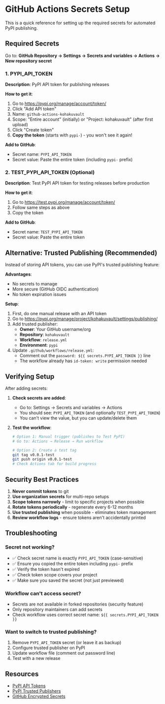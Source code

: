 # GitHub Actions Secrets Setup

This is a quick reference for setting up the required secrets for automated PyPI publishing.

## Required Secrets

Go to: **GitHub Repository → Settings → Secrets and variables → Actions → New repository secret**

### 1. PYPI_API_TOKEN

**Description**: PyPI API token for publishing releases

**How to get it**:
1. Go to https://pypi.org/manage/account/token/
2. Click "Add API token"
3. Name: `github-actions-kohakuvault`
4. Scope: "Entire account" (initially) or "Project: kohakuvault" (after first upload)
5. Click "Create token"
6. **Copy the token** (starts with `pypi-`) - you won't see it again!

**Add to GitHub**:
- Secret name: `PYPI_API_TOKEN`
- Secret value: Paste the entire token (including `pypi-` prefix)

### 2. TEST_PYPI_API_TOKEN (Optional)

**Description**: Test PyPI API token for testing releases before production

**How to get it**:
1. Go to https://test.pypi.org/manage/account/token/
2. Follow same steps as above
3. Copy the token

**Add to GitHub**:
- Secret name: `TEST_PYPI_API_TOKEN`
- Secret value: Paste the entire token

## Alternative: Trusted Publishing (Recommended)

Instead of storing API tokens, you can use PyPI's trusted publishing feature:

**Advantages**:
- No secrets to manage
- More secure (GitHub OIDC authentication)
- No token expiration issues

**Setup**:
1. First, do one manual release with an API token
2. Go to https://pypi.org/manage/project/kohakuvault/settings/publishing/
3. Add trusted publisher:
   - **Owner**: Your GitHub username/org
   - **Repository**: `kohakuvault`
   - **Workflow**: `release.yml`
   - **Environment**: `pypi`
4. Update `.github/workflows/release.yml`:
   - Comment out the `password: ${{ secrets.PYPI_API_TOKEN }}` line
   - The workflow already has `id-token: write` permission needed

## Verifying Setup

After adding secrets:

1. **Check secrets are added**:
   - Go to: Settings → Secrets and variables → Actions
   - You should see: `PYPI_API_TOKEN` (and optionally `TEST_PYPI_API_TOKEN`)
   - You can't view the value, but you can update/delete them

2. **Test the workflow**:
   ```bash
   # Option 1: Manual trigger (publishes to Test PyPI)
   # Go to: Actions → Release → Run workflow

   # Option 2: Create a test tag
   git tag v0.0.1-test
   git push origin v0.0.1-test
   # Check Actions tab for build progress
   ```

## Security Best Practices

1. **Never commit tokens** to git
2. **Use organization secrets** for multi-repo setups
3. **Scope tokens narrowly** - limit to specific projects when possible
4. **Rotate tokens periodically** - regenerate every 6-12 months
5. **Use trusted publishing** when possible - eliminates token management
6. **Review workflow logs** - ensure tokens aren't accidentally printed

## Troubleshooting

### Secret not working?

- ✅ Check secret name is exactly `PYPI_API_TOKEN` (case-sensitive)
- ✅ Ensure you copied the entire token including `pypi-` prefix
- ✅ Verify the token hasn't expired
- ✅ Check token scope covers your project
- ✅ Make sure you saved the secret (not just previewed)

### Workflow can't access secret?

- Secrets are not available in forked repositories (security feature)
- Only repository maintainers can add secrets
- Check workflow uses correct secret name: `${{ secrets.PYPI_API_TOKEN }}`

### Want to switch to trusted publishing?

1. Remove `PYPI_API_TOKEN` secret (or leave it as backup)
2. Configure trusted publisher on PyPI
3. Update workflow file (comment out password line)
4. Test with a new release

## Resources

- [PyPI API Tokens](https://pypi.org/help/#apitoken)
- [PyPI Trusted Publishers](https://docs.pypi.org/trusted-publishers/)
- [GitHub Encrypted Secrets](https://docs.github.com/en/actions/security-guides/encrypted-secrets)
